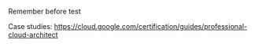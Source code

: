 Remember before test

Case studies:
https://cloud.google.com/certification/guides/professional-cloud-architect

